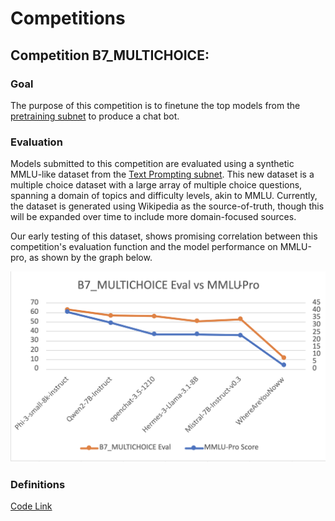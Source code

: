 # Competitions

## Competition B7_MULTICHOICE:

### Goal

The purpose of this competition is to finetune the top models from the [pretraining subnet](https://www.macrocosmos.ai/sn9) to produce a chat bot.

### Evaluation

Models submitted to this competition are evaluated using a synthetic MMLU-like dataset from the [Text Prompting subnet](https://www.macrocosmos.ai/sn1). This new dataset is a multiple choice dataset with a large array of multiple choice questions, spanning a domain of topics and difficulty levels, akin to MMLU. Currently, the dataset is generated using Wikipedia as the source-of-truth, though this will be expanded over time to include more domain-focused sources.

Our early testing of this dataset, shows promising correlation between this competition's evaluation function and the model performance on MMLU-pro, as shown by the graph below.

![Synthetic MMLU evaluation](b7_mc_eval.png)

### Definitions

[Code Link](https://github.com/macrocosm-os/finetuning/blob/94e8fd92ab4158e1e4a425a9562695eebafa27b1/constants/__init__.py#L128)
